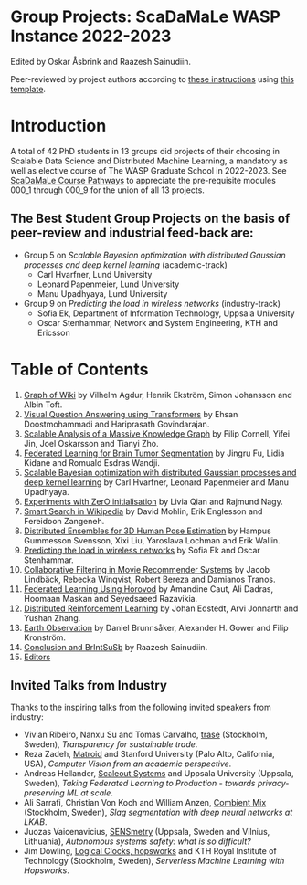 # Group Projects: ScaDaMaLe WASP Instance 2022-2023

Edited by Oskar Åsbrink and Raazesh Sainudiin.

Peer-reviewed by project authors according to [these instructions](https://github.com/lamastex/scalable-data-science/blob/master/dbcArchives/2021/PEER_REVIEW_INSTRUCTIONS.md) using [this template](https://github.com/lamastex/scalable-data-science/blob/master/dbcArchives/2021/PEER_REVIEW.md).

# Introduction

A total of 42 PhD students in 13 groups did projects of their choosing in Scalable Data Science and Distributed Machine Learning, a mandatory as well as elective course of The WASP Graduate School in 2022-2023. See [ScaDaMaLe Course Pathways](https://lamastex.github.io/ScaDaMaLe/) to appreciate the pre-requisite modules 000_1 through 000_9 for the union of all 13 projects.


## The Best Student Group Projects on the basis of peer-review and industrial feed-back are:
        
- Group 5 on *Scalable Bayesian optimization with distributed Gaussian processes and deep kernel learning* (academic-track)
  - Carl Hvarfner, Lund University
  - Leonard Papenmeier, Lund University 
  - Manu Upadhyaya, Lund University
- Group 9 on  *Predicting the load in wireless networks* (industry-track)
  - Sofia Ek, Department of Information Technology, Uppsala University
  - Oscar Stenhammar, Network and System Engineering, KTH and Ericsson

# Table of Contents

1. [Graph of Wiki](https://lamastex.github.io/ScaDaMaLe/000_0-sds-3-x-projects-2022/contents/student-project-01_group-GraphOfWiki/student-project-01_group-GraphOfWiki/00_Introduction.html) by Vilhelm Agdur, Henrik Ekström, Simon Johansson and Albin Toft.
2. [Visual Question Answering using Transformers](https://lamastex.github.io/ScaDaMaLe/000_0-sds-3-x-projects-2022/contents/student-project-02_group-DDLOfVision/student-project-02_group-DDLOfVision/00_vqa_introduction.html) by Ehsan Doostmohammadi and Hariprasath Govindarajan.
3. [Scalable Analysis of a Massive Knowledge Graph](https://lamastex.github.io/ScaDaMaLe/000_0-sds-3-x-projects-2022/contents/student-project-03_group-WikiKG2/student-project-03_group-WikiKG2/00_ingest_data.html) by Filip Cornell, Yifei Jin, Joel Oskarsson and Tianyi Zho.
4. [Federated Learning for Brain Tumor Segmentation](https://lamastex.github.io/ScaDaMaLe/000_0-sds-3-x-projects-2022/contents/student-project-04_group-FedMLMedicalApp/student-project-04_group-FedMLMedicalApp/00_Notebook_Presentation.html) by Jingru Fu, Lidia Kidane and Romuald Esdras Wandji.
5. [Scalable Bayesian optimization with distributed Gaussian processes and deep kernel learning](https://lamastex.github.io/ScaDaMaLe/000_0-sds-3-x-projects-2022/contents/student-project-05_group-DistOpt/student-project-05_group-DistOpt/00_introduction.html) by Carl Hvarfner, Leonard Papenmeier and Manu Upadhyaya.
6. [Experiments with ZerO initialisation](https://lamastex.github.io/ScaDaMaLe/000_0-sds-3-x-projects-2022/contents/student-project-07_group-ExpsZerOInit/student-project-07_group-ExpsZerOInit/00_introduction_resnet.html) by Livia Qian and Rajmund Nagy.
7. [Smart Search in Wikipedia](https://lamastex.github.io/ScaDaMaLe/000_0-sds-3-x-projects-2022/contents/student-project-08_group-WikiSearch/student-project-08_group-WikiSearch/00_Introduction.html) by David Mohlin, Erik Englesson and Fereidoon Zangeneh.
8. [Distributed Ensembles for 3D Human Pose Estimation](https://lamastex.github.io/ScaDaMaLe/000_0-sds-3-x-projects-2022/contents/student-project-09_group-DistEnsembles/student-project-09_group-DistEnsembles/00_Introduction.html) by Hampus Gummesson Svensson, Xixi Liu, Yaroslava Lochman and Erik Wallin.
9. [Predicting the load in wireless networks](https://lamastex.github.io/ScaDaMaLe/000_0-sds-3-x-projects-2022/contents/student-project-10_group-RDI/student-project-10_group-RDI/00_introduction.html) by Sofia Ek and Oscar Stenhammar.
10. [Collaborative Filtering in Movie Recommender Systems](https://lamastex.github.io/ScaDaMaLe/000_0-sds-3-x-projects-2022/contents/student-project-11_group-CollaborativeFiltering/student-project-11_group-CollaborativeFiltering/01_Introduction.html) by Jacob Lindbäck, Rebecka Winqvist, Robert Bereza and Damianos Tranos.
11. [Federated Learning Using Horovod](https://lamastex.github.io/ScaDaMaLe/000_0-sds-3-x-projects-2022/contents/student-project-12_group-FedLearnOpt/student-project-12_group-FedLearnOpt/01_Federated_Learning_Introduction.html) by Amandine Caut, Ali Dadras, Hoomaan Maskan and Seyedsaeed Razavikia.
12. [Distributed Reinforcement Learning](https://lamastex.github.io/ScaDaMaLe/000_0-sds-3-x-projects-2022/contents/student-project-13_group-DRL/student-project-13_group-DRL/00_DistributedRL.html) by Johan Edstedt, Arvi Jonnarth and Yushan Zhang.
13. [Earth Observation](https://lamastex.github.io/ScaDaMaLe/000_0-sds-3-x-projects-2022/contents/student-project-14_group-EarthObs/student-project-14_group-EarthObs/00_Introduction.html) by Daniel Brunnsåker, Alexander H. Gower and Filip Kronström.
14. [Conclusion and BrIntSuSb](https://lamastex.github.io/ScaDaMaLe/000_0-sds-3-x-projects-2022/contents/student-projects-BrIntSuSvConclusion/student-projects-BrIntSuSvConclusion/BrIntSuSv.html) by Raazesh Sainudiin.
15. [Editors](https://lamastex.github.io/ScaDaMaLe/000_0-sds-3-x-projects-2022/editors.html)

## Invited Talks from Industry

Thanks to the inspiring talks from the following invited speakers from industry:

- Vivian Ribeiro, Nanxu Su and Tomas Carvalho, [trase](https://www.trase.earth/) (Stockholm, Sweden), *Transparency for sustainable trade*. 
- Reza Zadeh, [Matroid](https://www.matroid.com/) and Stanford University (Palo Alto, California, USA), *Computer Vision from an academic perspective*.
- Andreas Hellander, [Scaleout Systems](https://www.scaleoutsystems.com/) and Uppsala University (Uppsala, Sweden), *Taking Federated Learning to Production - towards privacy-preserving ML at scale*. 
- Ali Sarrafi, Christian Von Koch and William Anzen, [Combient Mix](https://www.themix.ai/) (Stockholm, Sweden), *Slag segmentation with deep neural networks at LKAB*.
- Juozas Vaicenavicius, [SENSmetry](https://sensmetry.com/) (Uppsala, Sweden and Vilnius, Lithuania), *Autonomous systems safety: what is so difficult?*
- Jim Dowling, [Logical Clocks, hopsworks](https://www.hopsworks.ai/) and KTH Royal Institute of Technology (Stockholm, Sweden), *Serverless Machine Learning with Hopsworks*.
